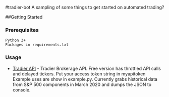 #tradier-bot
A sampling of some things to get started on automated trading?

##Getting Started

### Prerequisites
```
Python 3+
Packages in requirements.txt
```
### Usage
* [Tradier API](https://tradier.com/products/market-data-api) - Tradier Brokerage API. Free version has throttled API calls and delayed tickers. Put your access token string in myapitoken
Example uses are show in example.py. Currently grabs historical data from S&P 500 components in March 2020 and dumps the JSON to console. 
